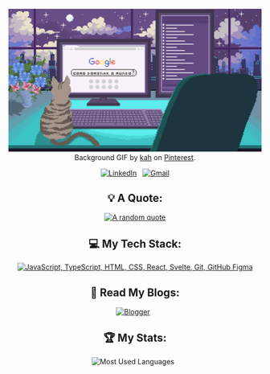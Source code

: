 <div align="center">

[![Hello World, I'm HeeJu!](pixilart.gif)](https://github.com/1two13)
Background GIF by [kah](https://www.pinterest.co.kr/pin/954692821008283181/) on [Pinterest](https://www.pinterest.com/).

[![LinkedIn](https://skillicons.dev/icons?i=linkedin)](https://www.linkedin.com/in/1two13/) &nbsp;
[![Gmail](https://skillicons.dev/icons?i=gmail)](mailto:1two13j@gmail.com?subject=Hello%20HeeJu,%20From%20Github)

</div>

<div align="center">

## 💡 A Quote:

[![A random quote](https://quotes-github-readme.vercel.app/api?type=horizontal&theme=dark)](https://github.com/piyushsuthar/github-readme-quotes)

## 💻 My Tech Stack:

[![JavaScript, TypeScript, HTML, CSS, React, Svelte, Git, GitHub Figma](https://skillicons.dev/icons?i=js,ts,html,css,react,svelte,git,github,figma)](https://skillicons.dev)

## 📖 Read My Blogs:

<p>
    <a target="_blank"href="https://1two13.tistory.com/"><img alt="Blogger" src="https://img.shields.io/badge/Blogger-FF5722?style=for-the-badge&logo=blogger&logoColor=white" /></a>&nbsp;&nbsp;

</p>

## 🏆 My Stats:

<p>
    <img height=175 alt="Most Used Languages" src="https://github-readme-stats.vercel.app/api/top-langs/?username=anuraghazra&layout=compact" />&nbsp;&nbsp;
</p>
</div>
